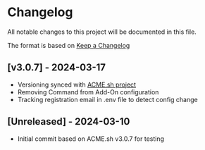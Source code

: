 # Changelog

All notable changes to this project will be documented in this file.

The format is based on [Keep a Changelog](https://keepachangelog.com/en/1.0.0/)

## [v3.0.7] - 2024-03-17
* Versioning synced with [ACME.sh project](https://github.com/acmesh-official/acme.sh)
* Removing Command from Add-On configuration
* Tracking registration email in .env file to detect config change

## [Unreleased] - 2024-03-10
* Initial commit based on ACME.sh v3.0.7 for testing
